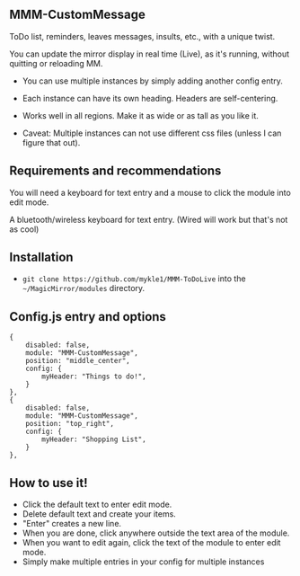 ## MMM-CustomMessage

ToDo list, reminders, leaves messages, insults, etc., with a unique twist.

You can update the mirror display in real time (Live), as it's running, without quitting or reloading MM.

* You can use multiple instances by simply adding another config entry.

* Each instance can have its own heading. Headers are self-centering.

* Works well in all regions. Make it as wide or as tall as you like it.

* Caveat: Multiple instances can not use different css files (unless I can figure that out).

## Requirements and recommendations

You will need a keyboard for text entry and a mouse to click the module into edit mode.

A bluetooth/wireless keyboard for text entry. (Wired will work but that's not as cool)

## Installation

* `git clone https://github.com/mykle1/MMM-ToDoLive` into the `~/MagicMirror/modules` directory.

## Config.js entry and options
```
{
    disabled: false,
    module: "MMM-CustomMessage",
    position: "middle_center",
    config: {
        myHeader: "Things to do!",
    }
},
{
    disabled: false,
    module: "MMM-CustomMessage",
    position: "top_right",
    config: {
        myHeader: "Shopping List",
    }
},
```
## How to use it!

* Click the default text to enter edit mode.
* Delete default text and create your items.
* "Enter" creates a new line.
* When you are done, click anywhere outside the text area of the module.
* When you want to edit again, click the text of the module to enter edit mode.
* Simply make multiple entries in your config for multiple instances
